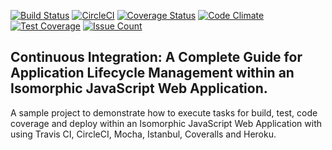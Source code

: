 [![Build Status](https://travis-ci.org/hiiq/nodejs-ci-demo.svg?branch=master)](https://travis-ci.org/hiiq/nodejs-ci-demo)
[![CircleCI](https://circleci.com/gh/hiiq/nodejs-ci-demo.svg?style=svg)](https://circleci.com/gh/hiiq/nodejs-ci-demo)
[![Coverage Status](https://coveralls.io/repos/hiiq/nodejs-ci-demo/badge.svg)](https://coveralls.io/r/hiiq/nodejs-ci-demo)
[![Code Climate](https://codeclimate.com/repos/57f590c40b21c42f20000629/badges/7c0713aa774fb34bb06d/gpa.svg)](https://codeclimate.com/repos/57f590c40b21c42f20000629/feed)
[![Test Coverage](https://codeclimate.com/repos/57f590c40b21c42f20000629/badges/7c0713aa774fb34bb06d/coverage.svg)](https://codeclimate.com/repos/57f590c40b21c42f20000629/coverage)
[![Issue Count](https://codeclimate.com/repos/57f590c40b21c42f20000629/badges/7c0713aa774fb34bb06d/issue_count.svg)](https://codeclimate.com/repos/57f590c40b21c42f20000629/feed)

## Continuous Integration: A Complete Guide for Application Lifecycle Management within an Isomorphic JavaScript Web Application.

A sample project to demonstrate how to execute tasks for build, test, code coverage and deploy within an Isomorphic JavaScript Web Application with using Travis CI, CircleCI, Mocha, Istanbul, Coveralls and Heroku.
